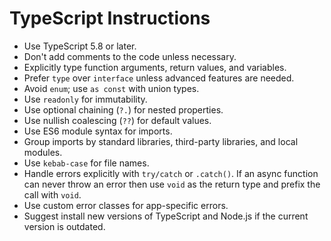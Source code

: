 # TypeScript Instructions

- Use TypeScript 5.8 or later.
- Don't add comments to the code unless necessary.
- Explicitly type function arguments, return values, and variables.
- Prefer `type` over `interface` unless advanced features are needed.
- Avoid `enum`; use `as const` with union types.
- Use `readonly` for immutability.
- Use optional chaining (`?.`) for nested properties.
- Use nullish coalescing (`??`) for default values.
- Use ES6 module syntax for imports.
- Group imports by standard libraries, third-party libraries, and local modules.
- Use `kebab-case` for file names.
- Handle errors explicitly with `try/catch` or `.catch()`. If an async function can never throw an error then use `void` as the return type and prefix the call with `void`.
- Use custom error classes for app-specific errors.
- Suggest install new versions of TypeScript and Node.js if the current version is outdated.